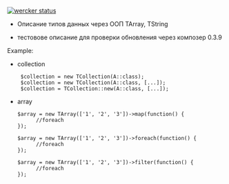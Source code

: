 [![wercker status](https://app.wercker.com/status/f0d86138ad4234bf0dcf42597bebc088/s/master "wercker status")](https://app.wercker.com/project/byKey/f0d86138ad4234bf0dcf42597bebc088)

- Описание типов данных через ООП
TArray, TString

 - тестовове описание для проверки обновления через композер
0.3.9

Example:
 - collection

        $collection = new TCollection(A::class);
        $collection = new TCollection(A::class, [...]);
        $collection = TCollection::new(A::class, [...]);

 - array

       $array = new TArray(['1', '2', '3'])->map(function() {
             //foreach
       });

       $array = new TArray(['1', '2', '3'])->foreach(function() {
             //foreach
       });

       $array = new TArray(['1', '2', '3'])->filter(function() {
             //foreach
       });

